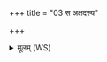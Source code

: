 +++
title = "03 स अक्षदस्य"

+++
<details><summary>मूलम् (WS)</summary>

स अक्षदस्य महिमानमग्नेः स इन्मन्द्रासु प्रयत्सु ।  
वसोश्चेतिष्ठो वसुधातमश्च ॥ ४ ॥
</details>